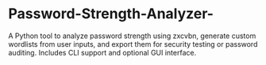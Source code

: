 # Password-Strength-Analyzer-
A Python tool to analyze password strength using zxcvbn, generate custom wordlists from user inputs, and export them for security testing or password auditing. Includes CLI support and optional GUI interface.
